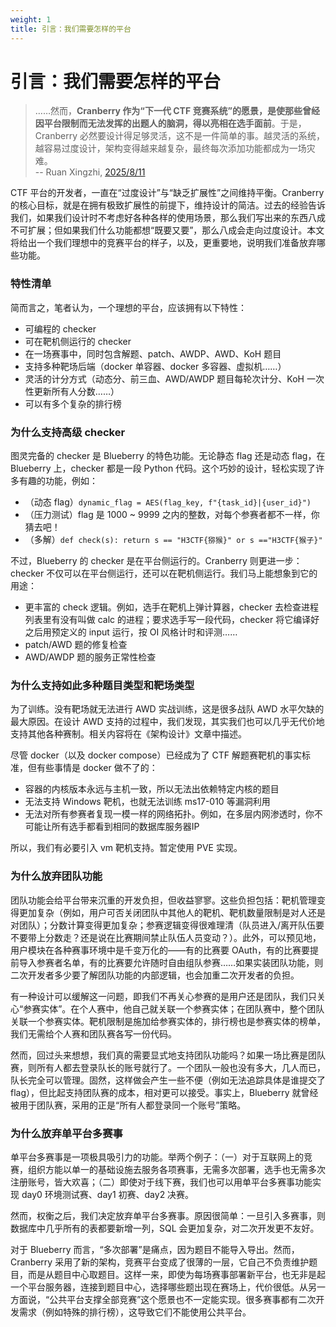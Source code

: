 ```yaml
---
weight: 1
title: 引言：我们需要怎样的平台
---
```


# 引言：我们需要怎样的平台

> ……然而，**Cranberry 作为“下一代 CTF 竞赛系统”的愿景，是使那些曾经因平台限制而无法发挥的出题人的脑洞，得以亮相在选手面前**。于是，Cranberry 必然要设计得足够灵活，这不是一件简单的事。越灵活的系统，越容易过度设计，架构变得越来越复杂，最终每次添加功能都成为一场灾难。  
> -- Ruan Xingzhi, [2025/8/11](https://www.ruanx.net/cranberry-ctf-architecture/)

CTF 平台的开发者，一直在“过度设计”与“缺乏扩展性”之间维持平衡。Cranberry 的核心目标，就是在拥有极致扩展性的前提下，维持设计的简洁。过去的经验告诉我们，如果我们设计时不考虑好各种各样的使用场景，那么我们写出来的东西八成不可扩展；但如果我们什么功能都想“既要又要”，那么八成会走向过度设计。本文将给出一个我们理想中的竞赛平台的样子，以及，更重要地，说明我们准备放弃哪些功能。


### 特性清单

简而言之，笔者认为，一个理想的平台，应该拥有以下特性：
- 可编程的 checker
- 可在靶机侧运行的 checker
- 在一场赛事中，同时包含解题、patch、AWDP、AWD、KoH 题目
- 支持多种靶场后端（docker 单容器、docker 多容器、虚拟机……）
- 灵活的计分方式（动态分、前三血、AWD/AWDP 题目每轮次计分、KoH 一次性更新所有人分数……）
- 可以有多个复杂的排行榜

### 为什么支持高级 checker
图灵完备的 checker 是 Blueberry 的特色功能。无论静态 flag 还是动态 flag，在 Blueberry 上，checker 都是一段 Python 代码。这个巧妙的设计，轻松实现了许多有趣的功能，例如：

- （动态 flag）`dynamic_flag = AES(flag_key, f"{task_id}|{user_id}")`
- （压力测试）flag 是 1000 ~ 9999 之内的整数，对每个参赛者都不一样，你猜去吧！
- （多解）`def check(s): return s == "H3CTF{猕猴}" or s =="H3CTF{猴子}"`

不过，Blueberry 的 checker 是在平台侧运行的。Cranberry 则更进一步：checker 不仅可以在平台侧运行，还可以在靶机侧运行。我们马上能想象到它的用途：

- 更丰富的 check 逻辑。例如，选手在靶机上弹计算器，checker 去检查进程列表里有没有叫做 calc 的进程；要求选手写一段代码，checker 将它编译好之后用预定义的 input 运行，按 OI 风格计时和评测……
- patch/AWD 题的修复检查
- AWD/AWDP 题的服务正常性检查

### 为什么支持如此多种题目类型和靶场类型

为了训练。没有靶场就无法进行 AWD 实战训练，这是很多战队 AWD 水平欠缺的最大原因。在设计 AWD 支持的过程中，我们发现，其实我们也可以几乎无代价地支持其他各种赛制。相关内容将在《架构设计》文章中描述。

尽管 docker（以及 docker compose）已经成为了 CTF 解题赛靶机的事实标准，但有些事情是 docker 做不了的：
- 容器的内核版本永远与主机一致，所以无法出依赖特定内核的题目
- 无法支持 Windows 靶机，也就无法训练 ms17-010 等漏洞利用
- 无法对所有参赛者复现一模一样的网络拓扑。例如，在多层内网渗透时，你不可能让所有选手都看到相同的数据库服务器IP

所以，我们有必要引入 vm 靶机支持。暂定使用 PVE 实现。

### 为什么放弃团队功能

团队功能会给平台带来沉重的开发负担，但收益寥寥。这些负担包括：靶机管理变得更加复杂（例如，用户可否关闭团队中其他人的靶机、靶机数量限制是对人还是对团队）；分数计算变得更加复杂；参赛逻辑变得很难理清（队员进入/离开队伍要不要带上分数走？还是说在比赛期间禁止队伍人员变动？）。此外，可以预见地，用户模块在各种赛事环境中是千变万化的——有的比赛要 OAuth，有的比赛要提前导入参赛者名单，有的比赛要允许随时自由组队参赛……如果实装团队功能，则二次开发者多少要了解团队功能的内部逻辑，也会加重二次开发者的负担。

有一种设计可以缓解这一问题，即我们不再关心参赛的是用户还是团队，我们只关心“参赛实体”。在个人赛中，他自己就关联一个参赛实体；在团队赛中，整个团队关联一个参赛实体。靶机限制是施加给参赛实体的，排行榜也是参赛实体的榜单，我们无需给个人赛和团队赛各写一份代码。

然而，回过头来想想，我们真的需要显式地支持团队功能吗？如果一场比赛是团队赛，则所有人都去登录队长的账号就行了。一个团队一般也没有多大，几人而已，队长完全可以管理。固然，这样做会产生一些不便（例如无法追踪具体是谁提交了 flag），但比起支持团队赛的成本，相对更可以接受。事实上，Blueberry 就曾经被用于团队赛，采用的正是“所有人都登录同一个账号”策略。


### 为什么放弃单平台多赛事

单平台多赛事是一项极具吸引力的功能。举两个例子：（一）对于互联网上的竞赛，组织方能以单一的基础设施去服务各项赛事，无需多次部署，选手也无需多次注册账号，皆大欢喜；（二）即使对于线下赛，我们也可以用单平台多赛事功能实现 day0 环境测试赛、day1 初赛、day2 决赛。

然而，权衡之后，我们决定放弃单平台多赛事。原因很简单：一旦引入多赛事，则数据库中几乎所有的表都要新增一列，SQL 会更加复杂，对二次开发更不友好。

对于 Blueberry 而言，“多次部署”是痛点，因为题目不能导入导出。然而，Cranberry 采用了新的架构，竞赛平台变成了很薄的一层，它自己不负责维护题目，而是从题目中心取题目。这样一来，即使为每场赛事部署新平台，也无非是起一个平台服务器，连接到题目中心，选择哪些题出现在赛场上，代价很低。从另一方面说，“公共平台支撑全部竞赛”这个愿景也不一定能实现。很多赛事都有二次开发需求（例如特殊的排行榜），这导致它们不能使用公共平台。